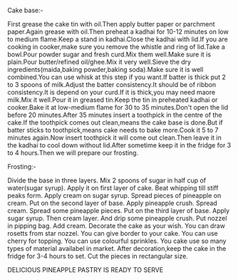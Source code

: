 Cake base:-

First grease the cake tin with oil.Then apply butter paper or parchment paper.Again grease with oil.Then preheat a kadhai for 10-12 minutes on low to medium flame.Keep a stand in kadhai.Close the kadhai with lid.If you are cooking in cooker,make sure you remove the whistle and ring of lid.Take a bowl.Pour powder sugar and fresh curd.Mix them well.Make sure it is plain.Pour butter/refined oil/ghee.Mix it very well.Sieve the dry ingredients(maida,baking powder,baking soda).Make sure it is well combined.You can use whisk at this step if you want.If batter is thick put 2 to 3 spoons of milk.Adjust the batter consistency.It should be of ribbon consistency.It is depend on your curd.If it is thick,you may need maore milk.Mix it well.Pour it in greased tin.Keep the tin in preheated kadhai or cooker.Bake it at low-medium flame for 30 to 35 minutes.Don't open the lid before 20 minutes.After 35 minutes insert a toothpick in the centre of the cake.If the toothpick comes out clean,means the cake base is done.But if batter sticks to toothpick,means cake needs to bake more.Cook it 5 to 7 minutes again.Now insert toothpick it will come out clean.Then leave it in the kadhai to cool down without lid.After sometime keep it in the fridge for 3 to 4 hours.Then we will prepare our frosting.


Frosting:-

Divide the base in three layers.
Mix 2 spoons of sugar in half cup of water(sugar syrup).
Apply it on first layer of cake.
Beat whipping till stiff peaks form.
Apply cream on sugar syrup.
Spread pieces of pineapple on cream.
Put on the second layer of base.
Apply pineapple crush.
Spread cream.
Spread some pineapple pieces.
Put on the third layer of base.
Apply sugar syrup.
Then cream layer.
And drip some pineapple crush.
Put nozzel in pipping bag.
Add cream.
Decorate the cake as your wish.
You can draw rosetts from star nozzel.
You can give border to your cake.
You can use cherry for topping.
You can use colourful sprinkles.
You cake use so many types of material availabel in market.
After decoration,keep the cake in the fridge for 3-4 hours to set.
Cut the pieces in rectangular size.

DELICIOUS PINEAPPLE PASTRY IS READY TO SERVE